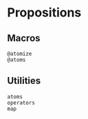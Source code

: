 
# Propositions

## Macros

```@docs
@atomize
@atoms
```

## Utilities

```@docs
atoms
operators
map
```

